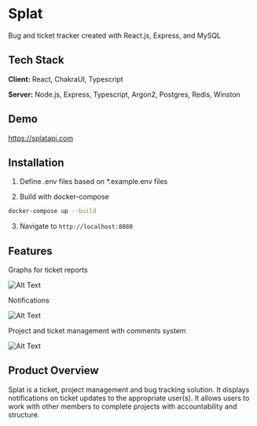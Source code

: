 # Splat

Bug and ticket tracker created with React.js, Express, and MySQL

## Tech Stack

**Client:** React, ChakraUI, Typescript

**Server:** Node.js, Express, Typescript, Argon2, Postgres, Redis, Winston

## Demo

https://splatapi.com

## Installation

1. Define .env files based on \*.example.env files

2. Build with docker-compose

```bash
docker-compose up --build
```

3. Navigate to `http://localhost:8080`

## Features

Graphs for ticket reports

![Alt Text](https://media3.giphy.com/media/za9HQkYHfzPmc092Ta/giphy.gif?cid=790b761143068d986d00a9169310af9f4c131433b6fb5bff&rid=giphy.gif&ct=g)

Notifications

![Alt Text](https://media1.giphy.com/media/4XCzcZshMnrK3WDYhP/giphy.gif?cid=790b761163e31c5ee923aa380cd373911edd29097d8bf520&rid=giphy.gif&ct=g)

Project and ticket management with comments system

![Alt Text](https://media3.giphy.com/media/6mwQbLgT1wd7duBnm3/giphy.gif?cid=790b7611ac61ab438c5d072a57038612633e20c9287e70a2&rid=giphy.gif&ct=g)

## Product Overview

Splat is a ticket, project management and bug tracking solution. It displays notifications on ticket updates to the appropriate user(s). It allows users to work with other members to complete projects with accountability and structure.
